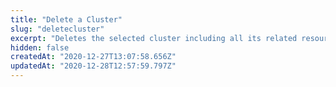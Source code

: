 ```yaml
---
title: "Delete a Cluster"
slug: "deletecluster"
excerpt: "Deletes the selected cluster including all its related resources."
hidden: false
createdAt: "2020-12-27T13:07:58.656Z"
updatedAt: "2020-12-28T12:57:59.797Z"
---
```

